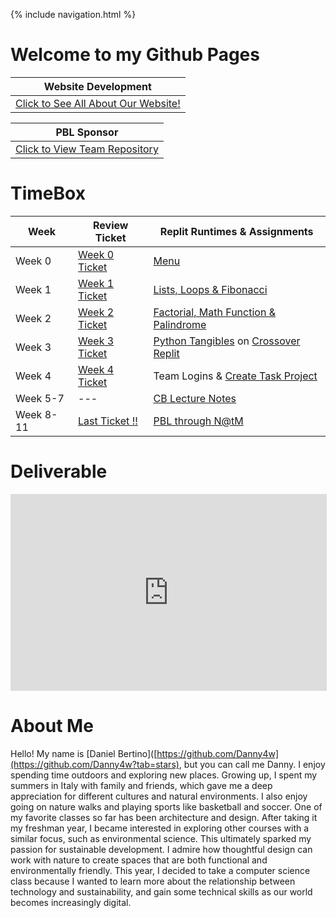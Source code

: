 {% include navigation.html %}

# Welcome to my Github Pages

 | Website Development |
 | ----------- |
 | [Click to See All About Our Website!](https://github.com/KylieScharf/newportfolio)|
 
 | PBL Sponsor |
 | ----------- |
 | [Click to View Team Repository](https://github.com/GavinYWu/kylies-disciples2)|

# TimeBox

| Week      | Review Ticket | Replit Runtimes & Assignments |
| ----------- | ----------- | ----------- |
| Week 0      | [Week 0 Ticket](https://github.com/Danny4w/csp-tri3/issues/1)| [Menu](https://replit.com/@Danny4w/csp-tri3#week0/menu.py)|
| Week 1   | [Week 1 Ticket](https://github.com/Danny4w/csp-tri3/issues/2)| [Lists, Loops & Fibonacci](https://replit.com/@Danny4w/csp-tri3#week1/fib_lists_loops.py) |
| Week 2 | [Week 2 Ticket](https://github.com/Danny4w/csp-tri3/issues/3) | [Factorial, Math Function & Palindrome](https://replit.com/@Danny4w/csp-tri3#week2/factorial.py) |
| Week 3 | [Week 3 Ticket](https://github.com/Danny4w/csp-tri3/issues/4) |[Python Tangibles](https://github.com/kiannp44/Replit-Full-Menu/commits?author=Danny4w) on [Crossover Replit](https://replit.com/@kiannp44/Full-Menu-Proj#Week0/cokefunc.py) 
| Week 4| [Week 4 Ticket](https://github.com/Danny4w/csp-tri3/issues/5) | Team Logins & [Create Task Project](https://replit.com/@Danny4w/csp-tri3#Create-Task/danielcreate.py) 
| Week 5-7| --- | [CB Lecture Notes](https://danny4w.github.io/csp-tri3/Planning)
| Week 8-11|[Last Ticket !!](https://github.com/GavinYWu/kylies-disciples2/issues/18) | [PBL through N@tM](https://github.com/GavinYWu/kylies-disciples2/graphs/contributors)





# Deliverable 
<iframe width="506" height="315" src="https://www.youtube.com/embed/VLOlXNYs9_E" title="YouTube video player" frameborder="0" allow="accelerometer; autoplay; clipboard-write; encrypted-media; gyroscope; picture-in-picture" allowfullscreen></iframe>


# About Me

Hello! My name is [Daniel Bertino]([https://github.com/Danny4w](https://github.com/Danny4w?tab=stars), but you can call me Danny. I enjoy spending time outdoors and exploring new places. Growing up, I spent my summers in Italy with family and friends, which gave me a deep appreciation for different cultures and natural environments. I also enjoy going on nature walks and playing sports like basketball and soccer. One of my favorite classes so far has been architecture and design. After taking it my freshman year, I became interested in exploring other courses with a similar focus, such as environmental science. This ultimately sparked my passion for sustainable development. I admire how thoughtful design can work with nature to create spaces that are both functional and environmentally friendly. This year, I decided to take a computer science class because I wanted to learn more about the relationship between technology and sustainability, and gain some technical skills as our world becomes increasingly digital.




















